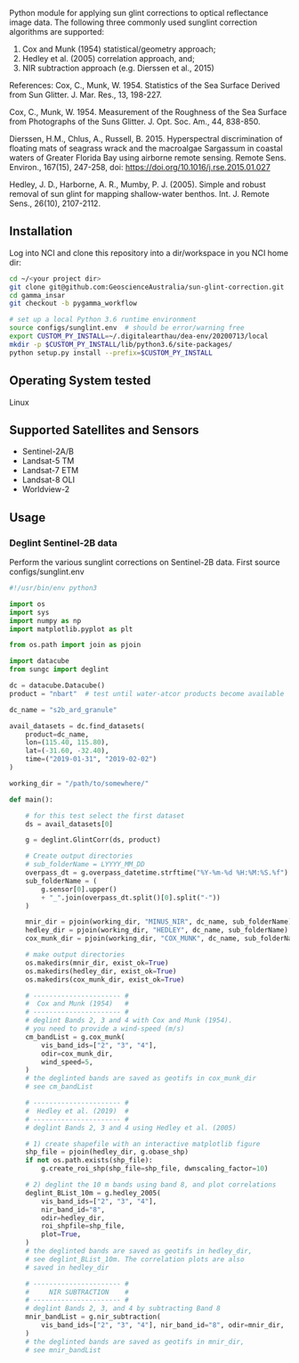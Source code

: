 Python module for applying sun glint corrections to optical reflectance image data.
The following three commonly used sunglint correction algorithms are supported:
1) Cox and Munk (1954) statistical/geometry approach;
2) Hedley et al. (2005) correlation approach, and;
3) NIR subtraction approach (e.g. Dierssen et al., 2015)

References:
Cox, C., Munk, W. 1954. Statistics of the Sea Surface Derived
    from Sun Glitter. J. Mar. Res., 13, 198-227.

Cox, C., Munk, W. 1954. Measurement of the Roughness of the Sea
    Surface from Photographs of the Suns Glitter. J. Opt. Soc. Am.,
    44, 838-850.

Dierssen, H.M., Chlus, A., Russell, B. 2015. Hyperspectral
    discrimination of floating mats of seagrass wrack and the
    macroalgae Sargassum in coastal waters of Greater Florida
    Bay using airborne remote sensing. Remote Sens. Environ.,
    167(15), 247-258, doi: https://doi.org/10.1016/j.rse.2015.01.027

Hedley, J. D., Harborne, A. R., Mumby, P. J. (2005). Simple and
    robust removal of sun glint for mapping shallow-water benthos.
    Int. J. Remote Sens., 26(10), 2107-2112.

## Installation

Log into NCI and clone this repository into a dir/workspace in you NCI home dir:

```BASH
cd ~/<your project dir>
git clone git@github.com:GeoscienceAustralia/sun-glint-correction.git
cd gamma_insar
git checkout -b pygamma_workflow

# set up a local Python 3.6 runtime environment
source configs/sunglint.env  # should be error/warning free
export CUSTOM_PY_INSTALL=~/.digitalearthau/dea-env/20200713/local
mkdir -p $CUSTOM_PY_INSTALL/lib/python3.6/site-packages/
python setup.py install --prefix=$CUSTOM_PY_INSTALL
```

## Operating System tested

Linux

## Supported Satellites and Sensors
* Sentinel-2A/B
* Landsat-5 TM
* Landsat-7 ETM
* Landsat-8 OLI
* Worldview-2

## Usage
### Deglint Sentinel-2B data
Perform the various sunglint corrections on Sentinel-2B data.
First source configs/sunglint.env

```python
#!/usr/bin/env python3

import os
import sys
import numpy as np
import matplotlib.pyplot as plt

from os.path import join as pjoin

import datacube
from sungc import deglint

dc = datacube.Datacube()
product = "nbart"  # test until water-atcor products become available

dc_name = "s2b_ard_granule"

avail_datasets = dc.find_datasets(
    product=dc_name,
    lon=(115.40, 115.80),
    lat=(-31.60, -32.40),
    time=("2019-01-31", "2019-02-02")
)

working_dir = "/path/to/somewhere/"

def main():

    # for this test select the first dataset
    ds = avail_datasets[0]

    g = deglint.GlintCorr(ds, product)

    # Create output directories
    # sub_folderName = LYYYY_MM_DD
    overpass_dt = g.overpass_datetime.strftime("%Y-%m-%d %H:%M:%S.%f")
    sub_folderName = (
        g.sensor[0].upper()
        + "_".join(overpass_dt.split()[0].split("-"))
    )

    mnir_dir = pjoin(working_dir, "MINUS_NIR", dc_name, sub_folderName)
    hedley_dir = pjoin(working_dir, "HEDLEY", dc_name, sub_folderName)
    cox_munk_dir = pjoin(working_dir, "COX_MUNK", dc_name, sub_folderName)

    # make output directories
    os.makedirs(mnir_dir, exist_ok=True)
    os.makedirs(hedley_dir, exist_ok=True)
    os.makedirs(cox_munk_dir, exist_ok=True)

    # ---------------------- #
    #  Cox and Munk (1954)   #
    # ---------------------- #
    # deglint Bands 2, 3 and 4 with Cox and Munk (1954).
    # you need to provide a wind-speed (m/s)
    cm_bandList = g.cox_munk(
        vis_band_ids=["2", "3", "4"],
        odir=cox_munk_dir,
        wind_speed=5,
    )
    # the deglinted bands are saved as geotifs in cox_munk_dir
    # see cm_bandList

    # ---------------------- #
    #  Hedley et al. (2019)  #
    # ---------------------- #
    # deglint Bands 2, 3 and 4 using Hedley et al. (2005)

    # 1) create shapefile with an interactive matplotlib figure
    shp_file = pjoin(hedley_dir, g.obase_shp)
    if not os.path.exists(shp_file):
        g.create_roi_shp(shp_file=shp_file, dwnscaling_factor=10)

    # 2) deglint the 10 m bands using band 8, and plot correlations
    deglint_BList_10m = g.hedley_2005(
        vis_band_ids=["2", "3", "4"],
        nir_band_id="8",
        odir=hedley_dir,
        roi_shpfile=shp_file,
        plot=True,
    )
    # the deglinted bands are saved as geotifs in hedley_dir,
    # see deglint_BList_10m. The correlation plots are also 
    # saved in hedley_dir

    # ---------------------- #
    #     NIR SUBTRACTION    #
    # ---------------------- #
    # deglint Bands 2, 3, and 4 by subtracting Band 8
    mnir_bandList = g.nir_subtraction(
        vis_band_ids=["2", "3", "4"], nir_band_id="8", odir=mnir_dir,
    )
    # the deglinted bands are saved as geotifs in mnir_dir,
    # see mnir_bandList
```
